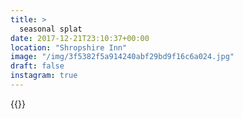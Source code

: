 ```yaml
---
title: >
  seasonal splat
date: 2017-12-21T23:10:37+00:00
location: "Shropshire Inn"
image: "/img/3f5382f5a914240abf29bd9f16c6a024.jpg"
draft: false
instagram: true
---
```


{{<photo src="/img/3f5382f5a914240abf29bd9f16c6a024.jpg">}}
